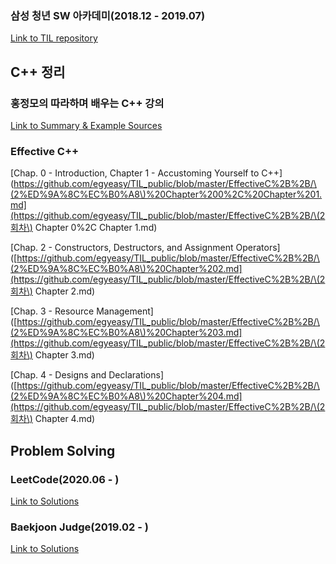 ### 삼성 청년 SW 아카데미(2018.12 - 2019.07)

[Link to TIL repository](https://github.com/egyeasy/TIL)



## C++ 정리

### 홍정모의 따라하며 배우는 C++ 강의

[Link to Summary & Example Sources](https://github.com/egyeasy/TIL_public/tree/master/HongC%2B%2B)



### Effective C++

[Chap. 0 - Introduction, Chapter 1 - Accustoming Yourself to C++](https://github.com/egyeasy/TIL_public/blob/master/EffectiveC%2B%2B/\(2%ED%9A%8C%EC%B0%A8\)%20Chapter%200%2C%20Chapter%201.md](https://github.com/egyeasy/TIL_public/blob/master/EffectiveC%2B%2B/\(2회차\) Chapter 0%2C Chapter 1.md)

[Chap. 2 - Constructors, Destructors, and Assignment Operators]([https://github.com/egyeasy/TIL_public/blob/master/EffectiveC%2B%2B/\(2%ED%9A%8C%EC%B0%A8\)%20Chapter%202.md](https://github.com/egyeasy/TIL_public/blob/master/EffectiveC%2B%2B/\(2회차\) Chapter 2.md)

[Chap. 3 - Resource Management]([https://github.com/egyeasy/TIL_public/blob/master/EffectiveC%2B%2B/\(2%ED%9A%8C%EC%B0%A8\)%20Chapter%203.md](https://github.com/egyeasy/TIL_public/blob/master/EffectiveC%2B%2B/\(2회차\) Chapter 3.md)

[Chap. 4 - Designs and Declarations]([https://github.com/egyeasy/TIL_public/blob/master/EffectiveC%2B%2B/\(2%ED%9A%8C%EC%B0%A8\)%20Chapter%204.md](https://github.com/egyeasy/TIL_public/blob/master/EffectiveC%2B%2B/\(2회차\) Chapter 4.md)



## Problem Solving

### LeetCode(2020.06 - )

[Link to Solutions](https://github.com/egyeasy/TIL_public/tree/master/Leetcode)



### Baekjoon Judge(2019.02 - )

[Link to Solutions](https://github.com/egyeasy/TIL_public/tree/master/baekjoon)

